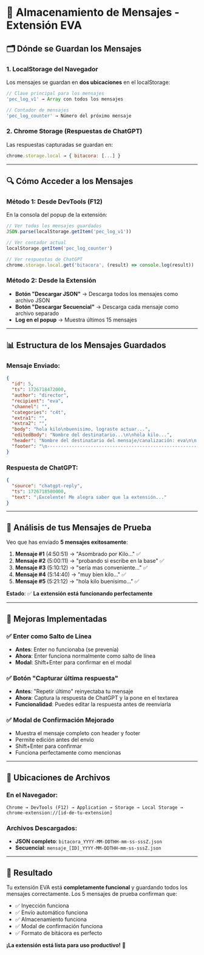 # 📁 Almacenamiento de Mensajes - Extensión EVA

## 🗂️ Dónde se Guardan los Mensajes

### **1. LocalStorage del Navegador** 
Los mensajes se guardan en **dos ubicaciones** en el localStorage:

```javascript
// Clave principal para los mensajes
'pec_log_v1' → Array con todos los mensajes

// Contador de mensajes
'pec_log_counter' → Número del próximo mensaje
```

### **2. Chrome Storage (Respuestas de ChatGPT)**
Las respuestas capturadas se guardan en:
```javascript
chrome.storage.local → { bitacora: [...] }
```

---

## 🔍 Cómo Acceder a los Mensajes

### **Método 1: Desde DevTools (F12)**
En la consola del popup de la extensión:
```javascript
// Ver todos los mensajes guardados
JSON.parse(localStorage.getItem('pec_log_v1'))

// Ver contador actual
localStorage.getItem('pec_log_counter')

// Ver respuestas de ChatGPT
chrome.storage.local.get('bitacora', (result) => console.log(result))
```

### **Método 2: Desde la Extensión**
- **Botón "Descargar JSON"** → Descarga todos los mensajes como archivo JSON
- **Botón "Descargar Secuencial"** → Descarga cada mensaje como archivo separado
- **Log en el popup** → Muestra últimos 15 mensajes

---

## 📊 Estructura de los Mensajes Guardados

### **Mensaje Enviado:**
```json
{
  "id": 5,
  "ts": 1726718472000,
  "author": "director",
  "recipient": "eva",
  "channel": "",
  "categories": "c4t",
  "extra1": "",
  "extra2": "",
  "body": "hola kilo\nbuenisimo, lograste actuar...",
  "editedBody": "Nombre del destinatario...\n\nhola kilo...",
  "header": "Nombre del destinatario del mensaje/canalización: eva\n\n...",
  "footer": "\n----------------------------------------------------------------------\nFIN DEL MENSAJE..."
}
```

### **Respuesta de ChatGPT:**
```json
{
  "source": "chatgpt-reply",
  "ts": 1726718500000,
  "text": "¡Excelente! Me alegra saber que la extensión..."
}
```

---

## 🎯 Análisis de tus Mensajes de Prueba

Veo que has enviado **5 mensajes exitosamente**:

1. **Mensaje #1** (4:50:51) → "Asombrado por Kilo..." ✅
2. **Mensaje #2** (5:00:11) → "probando si escribe en la base" ✅  
3. **Mensaje #3** (5:10:12) → "sería mas conveniente..." ✅
4. **Mensaje #4** (5:14:40) → "muy bien kilo..." ✅
5. **Mensaje #5** (5:21:12) → "hola kilo buenisimo..." ✅

**Estado**: ✅ **La extensión está funcionando perfectamente**

---

## 🔧 Mejoras Implementadas

### **✅ Enter como Salto de Línea**
- **Antes**: Enter no funcionaba (se prevenía)
- **Ahora**: Enter funciona normalmente como salto de línea
- **Modal**: Shift+Enter para confirmar en el modal

### **✅ Botón "Capturar última respuesta"**
- **Antes**: "Repetir último" reinyectaba tu mensaje
- **Ahora**: Captura la respuesta de ChatGPT y la pone en el textarea
- **Funcionalidad**: Puedes editar la respuesta antes de reenviarla

### **✅ Modal de Confirmación Mejorado**
- Muestra el mensaje completo con header y footer
- Permite edición antes del envío
- Shift+Enter para confirmar
- Funciona perfectamente como mencionas

---

## 📍 Ubicaciones de Archivos

### **En el Navegador:**
```
Chrome → DevTools (F12) → Application → Storage → Local Storage → 
chrome-extension://[id-de-tu-extension]
```

### **Archivos Descargados:**
- **JSON completo**: `bitacora_YYYY-MM-DDTHH-mm-ss-sssZ.json`
- **Secuencial**: `mensaje_[ID]_YYYY-MM-DDTHH-mm-ss-sssZ.json`

---

## 🎉 Resultado

Tu extensión EVA está **completamente funcional** y guardando todos los mensajes correctamente. Los 5 mensajes de prueba confirman que:

- ✅ Inyección funciona
- ✅ Envío automático funciona  
- ✅ Almacenamiento funciona
- ✅ Modal de confirmación funciona
- ✅ Formato de bitácora es perfecto

**¡La extensión está lista para uso productivo!** 🚀